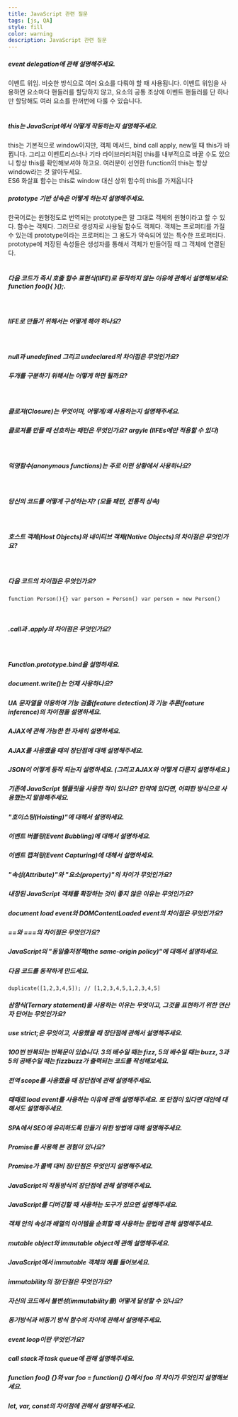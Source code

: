 ```yaml
---
title: JavaScript 관련 질문
tags: [js, QA]
style: fill
color: warning
description: JavaScript 관련 질문
---
```


##### event delegation에 관해 설명해주세요. 
이벤트 위임. 비슷한 방식으로 여러 요소를 다뤄야 할 때 사용됩니다. 이벤트 위임을 사용하면 요소마다 핸들러를 할당하지 않고, 요소의 공통 조상에 이벤트 핸들러를 단 하나만 할당해도 여러 요소를 한꺼번에 다룰 수 있습니다.  
<br>

##### this는 JavaScript에서 어떻게 작동하는지 설명해주세요.  
this는 기본적으로 window이지만, 객체 메서드, bind call apply, new일 때 this가 바뀝니다. 그리고 이벤트리스너나 기타 라이브러리처럼 this를 내부적으로 바꿀 수도 있으니 항상 this를 확인해보셔야 하고요. 여러분이 선언한 function의 this는 항상 window라는 것 알아두세요.   
ES6 화살표 함수는 this로 window 대신 상위 함수의 this를 가져옵니다
<br>

##### prototype 기반 상속은 어떻게 하는지 설명해주세요.  
한국어로는 원형정도로 번역되는 prototype은 말 그대로 객체의 원형이라고 할 수 있다. 함수는 객체다. 그러므로 생성자로 사용될 함수도 객체다. 객체는 프로퍼티를 가질 수 있는데 prototype이라는 프로퍼티는 그 용도가 약속되어 있는 특수한 프로퍼티다. prototype에 저장된 속성들은 생성자를 통해서 객체가 만들어질 때 그 객체에 연결된다.    
<br>

##### 다음 코드가 즉시 호출 함수 표현식(IIFE)로 동작하지 않는 이유에 관해서 설명해보세요: function foo(){ }();.  
<br>

##### IIFE로 만들기 위해서는 어떻게 해야 하나요?  
<br>

##### null과 unedefined 그리고 undeclared의 차이점은 무엇인가요?  
##### 두개를 구분하기 위해서는 어떻게 하면 될까요?  
<br>

##### 클로져(Closure)는 무엇이며, 어떻게/왜 사용하는지 설명해주세요.  
##### 클로져를 만들 때 선호하는 패턴은 무엇인가요? argyle (IIFEs에만 적용할 수 있다)  
<br>

##### 익명함수(anonymous functions)는 주로 어떤 상황에서 사용하나요?  
<br>

##### 당신의 코드를 어떻게 구성하는지? (모듈 패턴, 전통적 상속)  
<br>

##### 호스트 객체(Host Objects)와 네이티브 객체(Native Objects)의 차이점은 무엇인가요?  
<br>

##### 다음 코드의 차이점은 무엇인가요?  
```
function Person(){} var person = Person() var person = new Person()  
```
<br>

##### .call과 .apply의 차이점은 무엇인가요?  
<br>

##### Function.prototype.bind을 설명하세요.  

##### document.write()는 언제 사용하나요?  

##### UA 문자열을 이용하여 기능 검출(feature detection)과 기능 추론(feature inference)의 차이점을 설명하세요.  

##### AJAX에 관해 가능한 한 자세히 설명하세요.  
##### AJAX를 사용했을 때의 장단점에 대해 설명해주세요.  

##### JSON이 어떻게 동작 되는지 설명하세요. (그리고 AJAX와 어떻게 다른지 설명하세요.)  

##### 기존에 JavaScript 템플릿을 사용한 적이 있나요? 만약에 있다면, 어떠한 방식으로 사용했는지 말씀해주세요.  

##### "호이스팅(Hoisting)"에 대해서 설명하세요.  

##### 이벤트 버블링(Event Bubbling)에 대해서 설명하세요.  

##### 이벤트 캡쳐링(Event Capturing)에 대해서 설명하세요.  

##### "속성(Attribute)"와 "요소(property)"의 차이가 무엇인가요?  

##### 내장된 JavaScript 객체를 확장하는 것이 좋지 않은 이유는 무엇인가요?  

##### document load event와 DOMContentLoaded event의 차이점은 무엇인가요?  

##### ==와 ===의 차이점은 무엇인가요?  

##### JavaScript의 "동일출처정책(the same-origin policy)"에 대해서 설명하세요.  

##### 다음 코드를 동작하게 만드세요.  
```
duplicate([1,2,3,4,5]); // [1,2,3,4,5,1,2,3,4,5]  
```

##### 삼항식(Ternary statement)을 사용하는 이유는 무엇이고, 그것을 표현하기 위한 연산자 단어는 무엇인가요?  

##### use strict;은 무엇이고, 사용했을 때 장단점에 관해서 설명해주세요.  

##### 100번 반복되는 반복문이 있습니다. 3의 배수일 때는 fizz, 5의 배수일 때는 buzz, 3과 5의 공배수일 때는 fizzbuzz가 출력되는 코드를 작성해보세요.  

##### 전역 scope를 사용했을 때 장단점에 관해 설명해주세요.  

##### 때때로 load event를 사용하는 이유에 관해 설명해주세요. 또 단점이 있다면 대안에 대해서도 설명해주세요.  

##### SPA에서 SEO에 유리하도록 만들기 위한 방법에 대해 설명해주세요.  

##### Promise를 사용해 본 경험이 있나요?  
##### Promise가 콜백 대비 장/단점은 무엇인지 설명해주세요.  

##### JavaScript의 작동방식의 장단점에 관해 설명해주세요.  

##### JavaScript를 디버깅할 때 사용하는 도구가 있으면 설명해주세요.  

##### 객체 안의 속성과 배열의 아이템을 순회할 때 사용하는 문법에 관해 설명해주세요.  

##### mutable object와 immutable object에 관해 설명해주세요.  

##### JavaScript에서 immutable 객체의 예를 들어보세요.  
##### immutability의 장/단점은 무엇인가요?  
##### 자신의 코드에서 불변성(immutability를) 어떻게 달성할 수 있나요?  

##### 동기방식과 비동기 방식 함수의 차이에 관해서 설명해주세요.  

##### event loop이란 무엇인가요?  

##### call stack과 task queue에 관해 설명해주세요.  

##### function foo() {}와 var foo = function() {}에서 foo 의 차이가 무엇인지 설명해보세요.  

##### let, var, const의 차이점에 관해서 설명해주세요.  